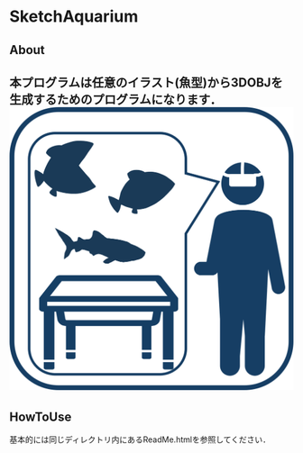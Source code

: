 # SketchAquarium

## About
本プログラムは任意のイラスト(魚型)から3DOBJを生成するためのプログラムになります．
![Alt text](static/images/logo.png)
---

## HowToUse
基本的には同じディレクトリ内にあるReadMe.htmlを参照してください．